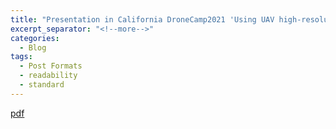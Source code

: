 ```yaml
---
title: "Presentation in California DroneCamp2021 'Using UAV high-resolution mapping, participatory training, and citizen science for coastal ecosystem monitoring and modeling'"
excerpt_separator: "<!--more-->"
categories:
  - Blog
tags:
  - Post Formats
  - readability
  - standard
---
```

[pdf](https://www.dropbox.com/s/5ro1shrnn36geez/DroneCamp2021_Yang.pdf?dl=0)

